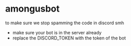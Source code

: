 # amongusbot
to make sure we stop spamming the code in discord smh

- make sure your bot is in the server already
- replace the DISCORD_TOKEN with the token of the bot
